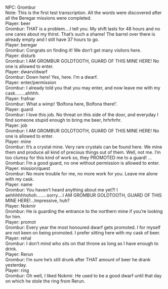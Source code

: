 NPC: Grombur  
Note: This is the first test transcription. All the words were discovered after all the Beregar missions were completed.  
Player: beer  
Grombur: THAT is a problem….I tell you. My shift lasts for 48 hours and no one cares about my thirst. That’s such a shame! The barrel over there is already empty and I still have 37 hours to go.  
Player: beregar  
Grombur: Congrats on finding it! We don’t get many visitors here.  
Player: disturb  
Grombur: I AM GROMBUR GOLDTOOTH, GUARD OF THIS MINE HERE! No one is allowed to enter.  
Player: dwarv/dwarf  
Grombur: Down here! Yes, here. I’m a dwarf.  
Player: enter/permission  
Grombur: I already told you that you may enter, and now leave me with my cask….….ahhhh.  
Player: frafnar  
Grombur: What a wimp! ‘Bolfona here, Bolfona there!’.  
Player: guard  
Grombur: I love this job. No threat on this side of the door, and everyday I find someone stupid enough to bring me beer, hrhrhrhr.  
Player: job  
Grombur: I AM GROMBUR GOLDTOOTH, GUARD OF THIS MINE HERE! No one is allowed to enter.  
Player: mine  
Grombur: It’s a crystal mine. Very rare crystals can be found here. We mine them and produce all kind of precious things out of them. Well, not me. I’m too clumsy for this kind of work so, they PROMOTED me to a guard! …  
Grombur: I’m a good guard, no one without permission is allowed to enter.  
Player: mission/quest  
Grombur: No more trouble for me, no more work for you. Leave me alone with my cask.  
Player: name  
Grombur: You haven’t heard anything about me yet?! I aehhhhhhohoh….….sorry….I AM GROMBUR GOLDTOOTH, GUARD OF THIS MINE HERE!…Impressive, huh?  
Player: Nokmir  
Grombur: He is guarding the entrance to the northern mine if you’re looking for him.  
Player: promot  
Grombur: Every year the most honoured dwarf gets promoted. I for myself are not keen on being promoted. I prefer sitting here with my cask of beer.  
Player: rehal  
Grombur: I don’t mind who sits on that throne as long as I have enough to drink.  
Player: Rerun  
Grombur: I’m sure he’s still drunk after THAT amount of beer he drank yesterday.  
Player: ring  
Grombur: Oh well, I liked Nokmir. He used to be a good dwarf until that day on which he stole the ring from Rerun.  
